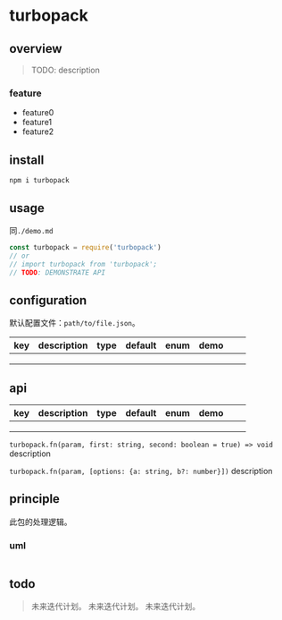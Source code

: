 # turbopack

## overview

> TODO: description

### feature

- feature0
- feature1
- feature2

## install

`npm i turbopack`

## usage

同`./demo.md`

```js
const turbopack = require('turbopack')
// or
// import turbopack from 'turbopack';
// TODO: DEMONSTRATE API
```

## configuration

默认配置文件：`path/to/file.json`。

<!-- prettier-ignore-start -->
|key|description|type|default|enum|demo|||
|-|-|-|-|-|-|-|-|
|||||||||
|||||||||
|||||||||
<!-- prettier-ignore-end -->

## api

<!-- prettier-ignore-start -->
|key|description|type|default|enum|demo|||
|-|-|-|-|-|-|-|-|
|||||||||
|||||||||
|||||||||
<!-- prettier-ignore-end -->

`turbopack.fn(param, first: string, second: boolean = true) => void`
description

`turbopack.fn(param, [options: {a: string, b?: number}])`
description

## principle

此包的处理逻辑。

### uml

```

```

## todo

> 未来迭代计划。
> 未来迭代计划。
> 未来迭代计划。
